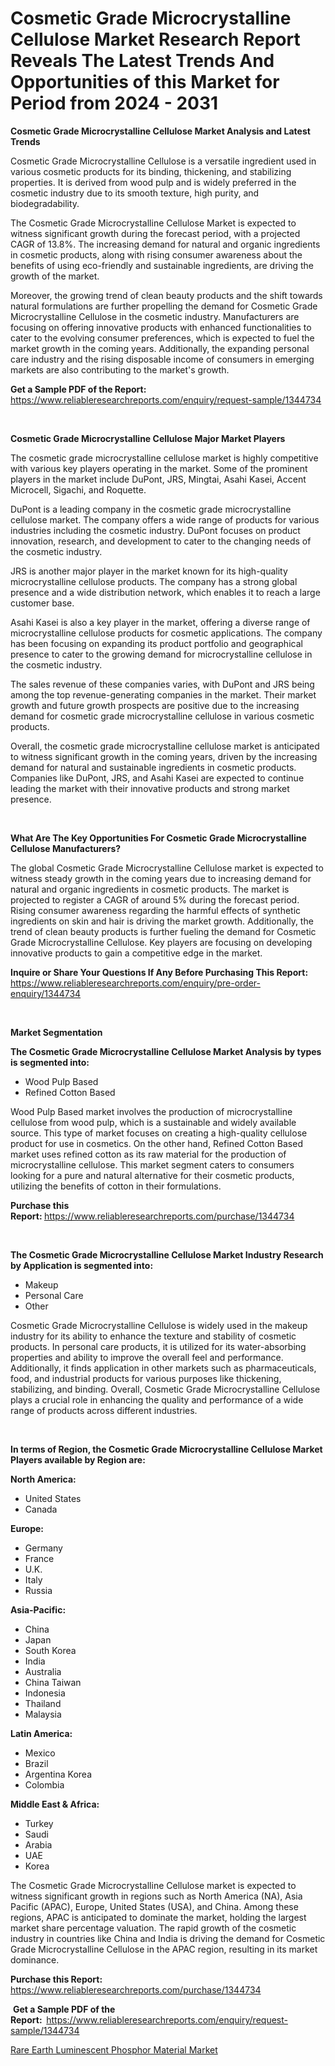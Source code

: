 <p><h1>Cosmetic Grade Microcrystalline Cellulose Market Research Report Reveals The Latest Trends And Opportunities of this Market for Period from 2024 - 2031</h1></p><p><strong>Cosmetic Grade Microcrystalline Cellulose Market Analysis and Latest Trends</strong></p>
<p><p>Cosmetic Grade Microcrystalline Cellulose is a versatile ingredient used in various cosmetic products for its binding, thickening, and stabilizing properties. It is derived from wood pulp and is widely preferred in the cosmetic industry due to its smooth texture, high purity, and biodegradability.</p><p>The Cosmetic Grade Microcrystalline Cellulose Market is expected to witness significant growth during the forecast period, with a projected CAGR of 13.8%. The increasing demand for natural and organic ingredients in cosmetic products, along with rising consumer awareness about the benefits of using eco-friendly and sustainable ingredients, are driving the growth of the market.</p><p>Moreover, the growing trend of clean beauty products and the shift towards natural formulations are further propelling the demand for Cosmetic Grade Microcrystalline Cellulose in the cosmetic industry. Manufacturers are focusing on offering innovative products with enhanced functionalities to cater to the evolving consumer preferences, which is expected to fuel the market growth in the coming years. Additionally, the expanding personal care industry and the rising disposable income of consumers in emerging markets are also contributing to the market's growth.</p></p>
<p><strong>Get a Sample PDF of the Report:&nbsp;</strong> <a href="https://www.reliableresearchreports.com/enquiry/request-sample/1344734">https://www.reliableresearchreports.com/enquiry/request-sample/1344734</a></p>
<p>&nbsp;</p>
<p><strong>Cosmetic Grade Microcrystalline Cellulose Major Market Players</strong></p>
<p><p>The cosmetic grade microcrystalline cellulose market is highly competitive with various key players operating in the market. Some of the prominent players in the market include DuPont, JRS, Mingtai, Asahi Kasei, Accent Microcell, Sigachi, and Roquette.</p><p>DuPont is a leading company in the cosmetic grade microcrystalline cellulose market. The company offers a wide range of products for various industries including the cosmetic industry. DuPont focuses on product innovation, research, and development to cater to the changing needs of the cosmetic industry.</p><p>JRS is another major player in the market known for its high-quality microcrystalline cellulose products. The company has a strong global presence and a wide distribution network, which enables it to reach a large customer base.</p><p>Asahi Kasei is also a key player in the market, offering a diverse range of microcrystalline cellulose products for cosmetic applications. The company has been focusing on expanding its product portfolio and geographical presence to cater to the growing demand for microcrystalline cellulose in the cosmetic industry.</p><p>The sales revenue of these companies varies, with DuPont and JRS being among the top revenue-generating companies in the market. Their market growth and future growth prospects are positive due to the increasing demand for cosmetic grade microcrystalline cellulose in various cosmetic products.</p><p>Overall, the cosmetic grade microcrystalline cellulose market is anticipated to witness significant growth in the coming years, driven by the increasing demand for natural and sustainable ingredients in cosmetic products. Companies like DuPont, JRS, and Asahi Kasei are expected to continue leading the market with their innovative products and strong market presence.</p></p>
<p>&nbsp;</p>
<p><strong>What Are The Key Opportunities For Cosmetic Grade Microcrystalline Cellulose Manufacturers?</strong></p>
<p><p>The global Cosmetic Grade Microcrystalline Cellulose market is expected to witness steady growth in the coming years due to increasing demand for natural and organic ingredients in cosmetic products. The market is projected to register a CAGR of around 5% during the forecast period. Rising consumer awareness regarding the harmful effects of synthetic ingredients on skin and hair is driving the market growth. Additionally, the trend of clean beauty products is further fueling the demand for Cosmetic Grade Microcrystalline Cellulose. Key players are focusing on developing innovative products to gain a competitive edge in the market.</p></p>
<p><strong>Inquire or Share Your Questions If Any Before Purchasing This Report:</strong> <a href="https://www.reliableresearchreports.com/enquiry/pre-order-enquiry/1344734">https://www.reliableresearchreports.com/enquiry/pre-order-enquiry/1344734</a></p>
<p>&nbsp;</p>
<p><strong>Market Segmentation</strong></p>
<p><strong>The Cosmetic Grade Microcrystalline Cellulose Market Analysis by types is segmented into:</strong></p>
<p><ul><li>Wood Pulp Based</li><li>Refined Cotton Based</li></ul></p>
<p><p>Wood Pulp Based market involves the production of microcrystalline cellulose from wood pulp, which is a sustainable and widely available source. This type of market focuses on creating a high-quality cellulose product for use in cosmetics. On the other hand, Refined Cotton Based market uses refined cotton as its raw material for the production of microcrystalline cellulose. This market segment caters to consumers looking for a pure and natural alternative for their cosmetic products, utilizing the benefits of cotton in their formulations.</p></p>
<p><strong>Purchase this Report:&nbsp;</strong><a href="https://www.reliableresearchreports.com/purchase/1344734">https://www.reliableresearchreports.com/purchase/1344734</a></p>
<p>&nbsp;</p>
<p><strong>The Cosmetic Grade Microcrystalline Cellulose Market Industry Research by Application is segmented into:</strong></p>
<p><ul><li>Makeup</li><li>Personal Care</li><li>Other</li></ul></p>
<p><p>Cosmetic Grade Microcrystalline Cellulose is widely used in the makeup industry for its ability to enhance the texture and stability of cosmetic products. In personal care products, it is utilized for its water-absorbing properties and ability to improve the overall feel and performance. Additionally, it finds application in other markets such as pharmaceuticals, food, and industrial products for various purposes like thickening, stabilizing, and binding. Overall, Cosmetic Grade Microcrystalline Cellulose plays a crucial role in enhancing the quality and performance of a wide range of products across different industries.</p></p>
<p>&nbsp;</p>
<p><strong>In terms of Region, the Cosmetic Grade Microcrystalline Cellulose Market Players available by Region are:</strong></p>
<p>
    <p> <strong> North America: </strong>
        <ul>
            <li>United States</li>
            <li>Canada</li>
        </ul>
        </p> 
    <p> <strong> Europe: </strong>
        <ul>
            <li>Germany</li>
            <li>France</li>
            <li>U.K.</li>
            <li>Italy</li>
            <li>Russia</li>
        </ul>
        </p> 
    <p> <strong> Asia-Pacific: </strong>
        <ul>
            <li>China</li>
            <li>Japan</li>
            <li>South Korea</li>
            <li>India</li>
            <li>Australia</li>
            <li>China Taiwan</li>
            <li>Indonesia</li>
            <li>Thailand</li>
            <li>Malaysia</li>
        </ul>
        </p> 
    <p> <strong> Latin America: </strong>
        <ul>
            <li>Mexico</li>
            <li>Brazil</li>
            <li>Argentina Korea</li>
            <li>Colombia</li>
        </ul>
        </p> 
    <p> <strong> Middle East & Africa: </strong>
        <ul>
            <li>Turkey</li>
            <li>Saudi</li>
            <li>Arabia</li>
            <li>UAE</li>
            <li>Korea</li>
        </ul>
    </p>
    </p>
<p><p>The Cosmetic Grade Microcrystalline Cellulose market is expected to witness significant growth in regions such as North America (NA), Asia Pacific (APAC), Europe, United States (USA), and China. Among these regions, APAC is anticipated to dominate the market, holding the largest market share percentage valuation. The rapid growth of the cosmetic industry in countries like China and India is driving the demand for Cosmetic Grade Microcrystalline Cellulose in the APAC region, resulting in its market dominance.</p></p>
<p><strong>Purchase this Report: </strong><a href="https://www.reliableresearchreports.com/purchase/1344734">https://www.reliableresearchreports.com/purchase/1344734</a></p>
<p>&nbsp;<strong>Get a Sample PDF of the Report:&nbsp;&nbsp;</strong><a href="https://www.reliableresearchreports.com/enquiry/request-sample/1344734">https://www.reliableresearchreports.com/enquiry/request-sample/1344734</a></p>
<p><strong></strong></p>
<p><p><a href="https://noble-drawer-34c.notion.site/Rare-Earth-Luminescent-Phosphor-Material-Market-Challenges-Opportunities-and-Growth-Drivers-and-M-1cc74e9226984601a735c8a3e2b664f4">Rare Earth Luminescent Phosphor Material Market</a></p></p>
